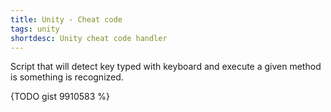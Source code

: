 ```yaml
---
title: Unity - Cheat code
tags: unity
shortdesc: Unity cheat code handler
---
```


Script that will detect key typed with keyboard and execute a given method is something is recognized.

{TODO gist 9910583 %}
